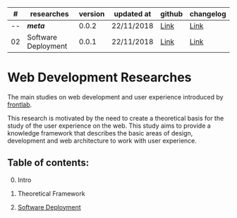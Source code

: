 \# | researches                 | version | updated at  | github | changelog |
---|----------------------------|---------|-------------|--------|-----------|
-- | _**meta**_                 | 0.0.2   | 22/11/2018  | [Link](https://github.com/faelplg/web-development-researches) | [Link](https://github.com/faelplg/web-development-researches/blob/master/CHANGELOG.md) |
02 | Software Deployment        | 0.0.1   | 22/11/2018  | [Link](https://github.com/faelplg/web-development-researches/tree/master/deployment) | [Link](https://github.com/faelplg/web-development-researches/blob/master/deployment/CHANGELOG.md)

# Web Development Researches

The main studies on web development and user experience introduced by [frontlab](https://faelplg.github.io/frontlab/).

This research is motivated by the need to create a theoretical basis for the study of the user experience on the web. This study aims to provide a knowledge framework that describes the basic areas of design, development and web architecture to work with user experience.

## Table of contents:

0. Intro

1. Theoretical Framework

2. [Software Deployment](https://github.com/faelplg/web-development-researches/tree/master/deployment)
